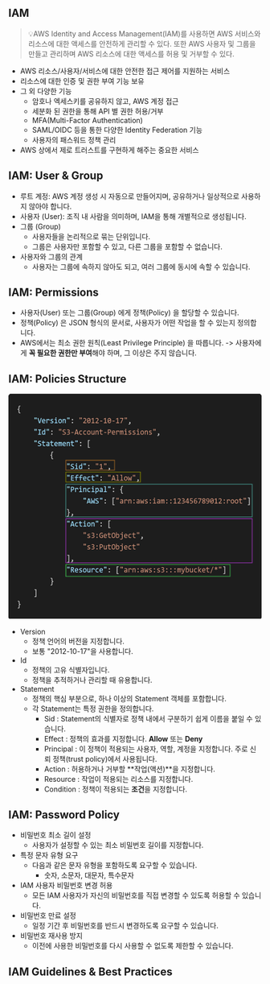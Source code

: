 ## IAM
> 💡AWS Identity and Access Management(IAM)를 사용하면 AWS 서비스와 리소스에 대한 액세스를 안전하게 관리할 수 있다. 또한 AWS 사용자 및 그룹을 만들고 관리하며 AWS 리소스에 대한 액세스를 허용 및 거부할 수 있다.

- AWS 리소스/사용자/서비스에 대한 안전한 접근 제어를 지원하는 서비스
- 리소스에 대한 인증 및 권한 부여 기능 보유
- 그 외 다양한 기능
  - 암호나 엑세스키를 공유하지 않고, AWS 계정 접근
  - 세분화 된 권한을 통해 API 별 권한 허용/거부
  - MFA(Multi-Factor Authentication)
  - SAML/OIDC 등을 통한 다양한 Identity Federation 기능
  - 사용자의 패스워드 정책 관리
- AWS 상에서 제로 트러스트를 구현하게 해주는 중요한 서비스

## IAM: User & Group
- 루트 계정: AWS 계정 생성 시 자동으로 만들어지며, 공유하거나 일상적으로 사용하지 않아야 합니다.
- 사용자 (User): 조직 내 사람을 의미하며, IAM을 통해 개별적으로 생성됩니다.
- 그룹 (Group)
  - 사용자들을 논리적으로 묶는 단위입니다.
  - 그룹은 사용자만 포함할 수 있고, 다른 그룹을 포함할 수 없습니다.
- 사용자와 그룹의 관계
  - 사용자는 그룹에 속하지 않아도 되고, 여러 그룹에 동시에 속할 수 있습니다.

## IAM: Permissions
- 사용자(User) 또는 그룹(Group) 에게 정책(Policy) 을 할당할 수 있습니다.
- 정책(Policy) 은 JSON 형식의 문서로, 사용자가 어떤 작업을 할 수 있는지 정의합니다.
- AWS에서는 최소 권한 원칙(Least Privilege Principle) 을 따릅니다. -> 사용자에게 **꼭 필요한 권한만 부여**해야 하며, 그 이상은 주지 않습니다.

## IAM: Policies Structure
![iam](images/iam.png)
- Version
  - 정책 언어의 버전을 지정합니다.
  - 보통 "2012-10-17"을 사용합니다.
- Id
  - 정책의 고유 식별자입니다.
  - 정책을 추적하거나 관리할 때 유용합니다.
- Statement
  - 정책의 핵심 부분으로, 하나 이상의 Statement 객체를 포함합니다.
  - 각 Statement는 특정 권한을 정의합니다.
    - Sid : Statement의 식별자로 정책 내에서 구분하기 쉽게 이름을 붙일 수 있습니다.
    - Effect : 정책의 효과를 지정합니다. **Allow** 또는 **Deny**
    - Principal : 이 정책이 적용되는 사용자, 역할, 계정을 지정합니다. 주로 신뢰 정책(trust policy)에서 사용됩니다.
    - Action : 허용하거나 거부할 **작업(액션)**을 지정합니다.
    - Resource : 작업이 적용되는 리소스를 지정합니다.
    - Condition : 정책이 적용되는 **조건**을 지정합니다.

## IAM: Password Policy
- 비밀번호 최소 길이 설정
  - 사용자가 설정할 수 있는 최소 비밀번호 길이를 지정합니다.
- 특정 문자 유형 요구
  - 다음과 같은 문자 유형을 포함하도록 요구할 수 있습니다.
    - 숫자, 소문자, 대문자, 특수문자
- IAM 사용자 비밀번호 변경 허용
  - 모든 IAM 사용자가 자신의 비밀번호를 직접 변경할 수 있도록 허용할 수 있습니다.
- 비밀번호 만료 설정
  - 일정 기간 후 비밀번호를 반드시 변경하도록 요구할 수 있습니다.
- 비밀번호 재사용 방지
  - 이전에 사용한 비밀번호를 다시 사용할 수 없도록 제한할 수 있습니다.

## IAM Guidelines & Best Practices